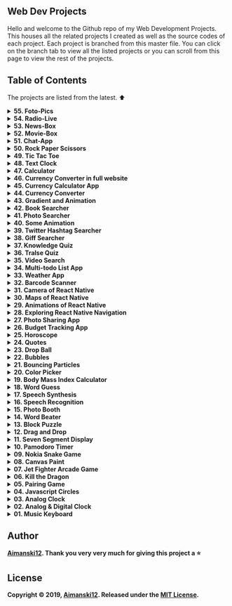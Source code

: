 ## Web Dev Projects

Hello and welcome to the Github repo of my Web Development Projects. This houses all the related projects I created as well as the source codes of each project. Each project is branched from this master file. You can click on the branch tab to view all the listed projects or you can scroll from this page to view the rest of the projects. 

## Table of Contents

The projects are listed from the latest. :arrow_up:

<details>
  <summary><strong>55. Foto-Pics<strong></summary>
  
  ### OverView 
  
  > I have always wanted to create a project that displays wonderful stock images and videos. But I wanted to make it in a full website and is also presentable and useful. So I decided to build this project to the next level. It is inspired by Pexels.com whose Web APIs are used to run this application. 

  [View it live from your browser.](https://foto-pics.vercel.app)<br>
  [View project source code](https://github.com/Aimanski12/foto-pics).<br>
  
  <div float="left">
    <img src="https://github.com/Aimanski12/proj-resource/blob/master/libs/react/react27-foto-pics.gif" alt="screen shot">
  </div>
</details>

<details>
  <summary><strong>54. Radio-Live<strong></summary>
  
  ### OverView 
  
  > Listening to music while I study makes me focus on things at hand. I always listen to different radio stations all over the world. So, I took a challenge to build a website that allows the user to listen to any FM Radio stations all over the world. 

  > One note that I would like to stress out in this project is that, FM Radio websites streams their live music on different audio formats. Some follows the web standards while others are still using the old audio formats which may or may not work on the users machine. 

  [View it live from your browser.](https://radio-live.vercel.app)<br>
  [View project source code](https://github.com/Aimanski12/radio-live).<br>
  
  <div float="left">
    <img src="https://github.com/Aimanski12/proj-resource/blob/master/libs/react/react26-radio-live.gif" alt="screen shot">
  </div>
</details>

<details>
  <summary><strong>53. News-Box<strong></summary>
  
  ### OverView 
  
  > I always wanted to build a news website as a pet project. I took this challenge and build this website in a different level. After doing a lot of research, I found [The Guardian API](https://open-platform.theguardian.com/) as a good api source to play around with and started building this project. The good thing about this api is that it doesn't need any apikey but it takes a little time to return data. 
  

  [View it live from your browser.](https://news-box.vercel.app)<br>
  [View project source code](https://github.com/Aimanski12/news-room).<br>
  
  <div float="left">
    <img src="https://github.com/Aimanski12/proj-resource/blob/master/libs/react/react25-news-box.gif" alt="screen shot">
  </div>
</details>

<details>
  <summary><strong>52. Movie-Box<strong></summary>
  
  ### OverView 
  
  > This website allows the user to search movies produced from all over the world. It features top-rated, upcoming, popular released movies and many more. It also allows searching movies by genre and on-air tv shows and download movie posters. You can also search actors and actresses movies and stats.

  [View it live from your browser.](http://movie-box-site.vercel.app)<br>
  [View project source code](https://github.com/Aimanski12/movie-box).<br>
  
  <div float="left">
    <img src="https://github.com/Aimanski12/proj-resource/blob/master/libs/react/react24-movie-box.gif" alt="screen shot">
  </div>
</details>


<details>
  <summary><strong>51. Chat-App<strong></summary>
  
  ### OverView 
  
  > This is a basic chat app made by NodeJS. It uses a real-time bi-directional event-based communication using [Socket.io](https://www.npmjs.com/package/socket.io). The app can be simultaneously used within different devices as long as it remains with the same chat room.

  [View it live from your browser.](https://aiman-chatapp.herokuapp.com/)<br>
  [View project source code](https://github.com/Aimanski12/my-app).<br>

  <div float="left">
    <a href="https://www.youtube.com/watch?v=EFO3KtdWzew">
      <img src="https://github.com/Aimanski12/proj-resource/blob/master/libs/chat-app.png" alt="screen shot">
    </a>
  </div>
</details>


<details>
  <summary><strong>50. Rock Paper Scissors<strong></summary>
  
  ### OverView 
  
  > Rock Paper Scissors is one of the most common games everybody used to play when they were young. I made one app like so using javascript and so happy about how the app came out.

[View it live from your browser.](http://bit.ly/aimanski-js22-rockpaperscissors) Deployed with Firebase through ReactJS<br>
[View project source code](https://github.com/Aimanski12/Javascript_Projects/tree/proj22). <br>
[Watch Short Video Clip](https://www.youtube.com/watch?v=EFO3KtdWzew) <br>


  <div float="left">
  <a href="https://www.youtube.com/watch?v=EFO3KtdWzew">
    <img src="https://github.com/Aimanski12/proj-resource/blob/master/libs/proj-js22-rockpaperscissors.gif" alt="screen shot">
  </a>
</div>
</details>


<details>
  <summary><strong>49. Tic Tac Toe<strong></summary>
  
  ### OverView 
  
  > This is a Tic Tac Toe App. A board game that I used to play with when I was a little boy. I was inspired to build this app to test my Javascript Skills. I was so happy that I was able to make one. 

  [View it live from your browser.](http://bit.ly/aimanski-js20-tictactoe) Deployed with Firebase through ReactJS<br>
  [Watch Short Video Clip](https://www.youtube.com/watch?v=f9uBMorXXCg&feature=youtu.be) <br>
  [View project source code](https://github.com/Aimanski12/Javascript_Projects/tree/proj20).


  <div float="left">
    <a href="https://www.youtube.com/watch?v=f9uBMorXXCg&feature=youtu.be">
      <img src="https://github.com/Aimanski12/proj-resource/blob/master/libs/proj-js20-tictactoe.gif" alt="screen shot">
    </a>
  </div>
</details>


<details>
  <summary><strong>48. Text Clock<strong></summary>
  
  ### OverView

  > I got this idea for this project from Jennifer Dewalt in oe of her 180 website challenge. I had so much fun building this and learned so many things. 

  [View it live from your browser.](http://bit.ly/31O4JZA) Deployed with Firebase through ReactJS<br>
  [View project source code](https://github.com/Aimanski12/Javascript_Projects/tree/proj30). <br>
  [Watch Short Video Clip](https://www.youtube.com/watch?v=h_YD024VssE&t=35s) <br>

  <div float="left">
    <a href="https://www.youtube.com/watch?v=h_YD024VssE&t=35s">
      <img src="https://github.com/Aimanski12/proj-resource/blob/master/libs/proj-js30-textcalc.gif" alt="screen shot">
    </a>
  </div>
</details>

<details>
  <summary><strong>47. Calculator<strong></summary>
  
  ### OverView 
  
  > I always want to build my own calculator app and in this project, I have buid one. It can compute 21 digits or more from the decimal point. It can also handle huge numbers and return an exponent. 

  [View it live from your browser.](http://bit.ly/aimanski-js23-calculator) Deployed with Firebase through ReactJS<br>
  [View project source code](https://github.com/Aimanski12/Javascript_Projects/tree/proj23). <br>
  [Watch Short Video Clip](https://youtu.be/gOpke_Eoiac) <br>

  <div float="left">
    <a href="https://youtu.be/gOpke_Eoiac">
      <img src="https://github.com/Aimanski12/proj-resource/blob/master/libs/proj-js23-calculator.gif" alt="screen shot">
    </a>
  </div>

</details>


<details>
  <summary><strong>46. Currency Converter in full website</strong></summary>

   ### Overview :sunglasses:

> In this project, I have created a full website application from the currency app that I have created on the two project. This website is fully responsive and it is also using the [React Router](https://reacttraining.com/react-router/) to its navigation. This webapp is also using [API Frankfurter](https://www.frankfurter.app/) and [Rest Countries](https://restcountries.eu/) APIs.
I also sketched designed the app using [Figma](https://www.figma.com/).

[View it live from your browser.](http://bit.ly/2vQAx5Q) Deployed with Firebase<br>
[View project source code](https://github.com/Aimanski12/ReactJS_Projects/tree/proj20).<br>
[Watch Short Video Clip](https://youtu.be/mIHSk8UxET4) <br>


<div float="left">
  <a href="https://youtu.be/mIHSk8UxET4">
    <img src="https://github.com/Aimanski12/proj-resource/blob/master/libs/react/react20-currency.gif" alt="screen shot">
  </a>
</div>

</details>

<details>
  <summary><strong>45. Currency Calculator App</strong></summary>

  ### Overview :sunglasses:

> From the last project, I added a [React Router](https://reacttraining.com/react-router/) and integrated a currency calculator app for this project. Thank you for looking into this repo. All the data from this app are taken from [API Frankfurter](https://www.frankfurter.app/) and [Rest Countries](https://restcountries.eu/).

[View it live from your browser.](http://bit.ly/2tFL0A3) Deployed with Firebase<br>
[View project source code](https://github.com/Aimanski12/ReactJS_Projects/tree/proj19).<br>
[Watch Short Video Clip](https://youtu.be/MwPo-bn6mZk) <br>

<div float="left">
  <a href="https://youtu.be/MwPo-bn6mZk">
    <img src="https://github.com/Aimanski12/proj-resource/blob/master/libs/react/react19-currencycalc.gif" alt="screen shot">
  </a>
</div>

</details>

<details>
  <summary><strong>44. Currency Converter</strong></summary>

  ### Overview :sunglasses:

> Currency converter app are one of the app ideas that really interests me most. I build this app to see how does the currency app works under the hood. Thank you for looking into this repo. All the data from this app are taken from [API Frankfurter](https://www.frankfurter.app/) and [Rest Countries](https://restcountries.eu/).

[View it live from your browser.](http://bit.ly/2tFL0A3) Deployed with Firebase<br>
[View project source code](https://github.com/Aimanski12/ReactJS_Projects/tree/proj18).<br>
[Watch Short Video Clip](https://youtu.be/Bz_-G6Oi6R0) <br>

<div float="left">
  <a href="https://youtu.be/Bz_-G6Oi6R0">
    <img src="https://github.com/Aimanski12/proj-resource/blob/master/libs/react/react18-currencyconverter.gif" alt="screen shot">
  </a>
</div>

</details>

<details>
  <summary><strong>43. Gradient and Animation</strong></summary>

  ### Overview :sunglasses:

> In this app I am making a simple TodoList that renders animation using [CSSTransition](http://reactcommunity.org/react-transition-group/css-transition) and [TransitionGroup](http://reactcommunity.org/react-transition-group/transition-group) library from ReactJS and with diffent background for each list to generate a gradient look list.

[View it live from your browser.](http://bit.ly/2rHXQNk) Deployed with Firebase<br>
[View project source code](https://github.com/Aimanski12/ReactJS_Projects/tree/proj17).<br>
[Watch Short Video Clip](https://youtu.be/fb0GsdBwlfA) <br>

  <div float="left">
    <a href="https://youtu.be/fb0GsdBwlfA">
      <img src="https://github.com/Aimanski12/proj-resource/blob/master/libs/react/react17-animation-gradient.gif" alt="screen shot">
    </a>
  </div>
</details>

<details>
  <summary><strong>42. Book Searcher</strong></summary>

  ### Overview :sunglasses:

> I created this website to help users search for books they want to read. All the books datta from this app are taken from [Google Books](https://books.google.com/). It contains a huge amount of data about retailed books and publications and it is free to use.

[View it live from your browser.](http://bit.ly/39ohIpO) Deployed with Firebase<br>
[View project source code](https://github.com/Aimanski12/ReactJS_Projects/tree/proj16).<br>
[Watch Short Video Clip](https://youtu.be/mjBNXKLQsRU) <br>

  <div float="left">
    <a href="https://youtu.be/mjBNXKLQsRU">
      <img src="https://github.com/Aimanski12/proj-resource/blob/master/libs/react/react16-photo-search.gif" alt="screen shot">
    </a>
  </div>
</details>

<details>
  <summary><strong>41. Photo Searcher</strong></summary>

  ### Overview :sunglasses:

> I want to create an app that searches photos on the internet. I found [Pexels.com](https://www.pexels.com/) a free stock photos you can query for free. So I decided to build one app like this. 

[View it live from your browser.](http://bit.ly/2EWAKpn) Deployed with Firebase<br>
[View project source code](https://github.com/Aimanski12/ReactJS_Projects/tree/proj15).<br>
[Watch Short Video Clip](https://youtu.be/pQ3YLyzhd_0) <br>

  <div float="left">
    <a href="https://youtu.be/pQ3YLyzhd_0">
      <img src="https://github.com/Aimanski12/proj-resource/blob/master/libs/react/react15-%20photo%20search.gif" alt="screen shot">
    </a>
  </div>
</details>

<details>
  <summary><strong>40. Some Animation</strong></summary>

  ### Overview :sunglasses:

> Animations are one of the important things that bring more life to your website. So I have decided to create this app with some animations. I am using [React Reveal](https://www.react-reveal.com/) a lightweight react animation library. 

[View it live from your browser.](http://bit.ly/2M1xA7s) Deployed with Firebase<br>
[View project source code](https://github.com/Aimanski12/ReactJS_Projects/tree/proj14).<br>
[Watch Short Video Clip](https://youtu.be/GiUuTDm982g) <br>

  <div float="left">
    <a href="https://youtu.be/GiUuTDm982g">
      <img src="https://github.com/Aimanski12/proj-resource/blob/master/libs/react/react14-animations.gif" alt="screen shot">
    </a>
  </div>
</details> 

<details>
  <summary><strong>39. Twitter Hashtag Searcher</strong></summary>

  ### Overview :sunglasses:

  > This app allows the user to search hashtagged words from [Twitter](https://twitter.com). The app requires APIKeys and Access Token provided by Twitter. 

  [View it live from your browser.](http://bit.ly/2RwP9jx) Deployed with Firebase<br>
  [View project source code](https://github.com/Aimanski12/ReactJS_Projects/tree/proj13).<br>
  [Watch Short Video Clip](https://youtu.be/EPNche7kZBQ) <br>

  <div float="left">
    <a href="https://youtu.be/EPNche7kZBQ">
      <img src="https://github.com/Aimanski12/proj-resource/blob/master/libs/react/react13-tweetersearch.gif" alt="screen shot">
    </a>
  </div>
</details> 

<details>
  <summary><strong>38. Giff Searcher</strong></summary>

  ### Overview :sunglasses:

  > This is a ReactJS website is allow the user to search giff images and files. It uses the [Giphy API](https://developers.giphy.com/), an online database and search engine that allows users to search for and share short looping videos with no sound, that resemble animated GIF files.

  [View it live from your browser.](http://bit.ly/33orX9q) Deployed with Firebase<br>
  [View project source code](https://github.com/Aimanski12/ReactJS_Projects/tree/proj12).<br>
  [Watch Short Video Clip](https://youtu.be/Fiy8VBEon5g) <br>

  <div float="left">
    <a href="https://youtu.be/Fiy8VBEon5g">
      <img src="https://github.com/Aimanski12/proj-resource/blob/master/libs/react/react12-giffsearch.gif" alt="screen shot">
    </a>
  </div>
</details> 

<details>
  <summary><strong>37. Knowledge Quiz</strong></summary>

  ### Overview :sunglasses:

  > This app is a knowledge quiz app. It asks quiestions about general informations and you just have to pick you answers from the options provided. It uses its data from [Open Trivia Database](https://opentdb.com/api_config.php) - an open source database 

  [View it live from your browser.](http://bit.ly/2QAur1E) Deployed with Firebase<br>
  [View project source code](https://github.com/Aimanski12/ReactJS_Projects/tree/proj11).<br>
  [Watch Short Video Clip](https://youtu.be/ngMWwH9n-lA) <br>

  <div float="left">
    <a href="https://youtu.be/ngMWwH9n-lA">
      <img src="https://github.com/Aimanski12/proj-resource/blob/master/libs/react/react11-knowledgequiz.gif" alt="screen shot">
    </a>
  </div>

</details> 


<details>
  <summary><strong>36. Tralse Quiz</strong></summary>

  ### Overview :sunglasses:

  > This is a True or False App. It is run on a ReactJS. It is an app that allows the user to play a true or false quiz about general informations about science, math, sports, music, politics, history, etc. This app uses resources [Open Trivia Database](https://opentdb.com/api_config.php). A free JSON API for programming projects. It does not require API tokens when you use it.

  [View it live from your browser.](http://bit.ly/2NXdPON) Deployed with Firebase<br>
  [View project source code](https://github.com/Aimanski12/ReactJS_Projects/tree/proj10).<br>
  [Watch Short Video Clip](https://www.youtube.com/watch?v=p9yRbI88yXo&feature=youtu.be) <br>

  <div float="left">
    <a href="https://www.youtube.com/watch?v=p9yRbI88yXo&feature=youtu.be">
      <img src="https://github.com/Aimanski12/proj-resource/blob/master/libs/react/react10-tralse.gif" alt="screen shot">
    </a>
  </div>
</details> 

<details>
  <summary><strong>35. Video Search</strong></summary>

  ### Overview :sunglasses:

  > This is a Movie Searcher App. It allows the user to search movies and informations relation about the searched movie. This app uses The Movie DB API to query data about movies. It also uses Axios, a Promised Based HTTP module for NodeJS.
  > MovieDB have so many API's that you can use to query informations about movies. It gives the developer a free API Key 

  [View it live from your browser.](http://bit.ly/36rnvtd) Deployed with Firebase<br>
  [View project source code](https://github.com/Aimanski12/ReactJS_Projects/tree/proj09).<br>
  [Watch Short Video Clip](https://www.youtube.com/watch?v=-JO-5kmfmys&t=3s) <br>

  <div float="left">
    <a href="https://www.youtube.com/watch?v=-JO-5kmfmys&t=3s">
      <img src="https://github.com/Aimanski12/proj-resource/blob/master/libs/react/react09-moviesearch.gif" alt="screen shot">
    </a>
  </div>
</details> 


<details>
<summary><strong>34. Multi-todo List App</strong></summary>

### Overview :sunglasses:

> Todo List App is very common programming exercises. I am building this app and want to make it something different. It is a list of todo-list. It allows you to create multiple todo-list with the same functionality. This app is a MERN Stack App. 

[View it from your browser](http://bit.ly/aiman-reactjs08). Deployed at Heroku. <br>
[View project source code](https://github.com/Aimanski12/ReactJS_Projects/tree/proj08).<br>
[Watch Short Video Clip](https://www.youtube.com/watch?v=RT3m9PTgPb8).

<div float="left">
  <a href="https://www.youtube.com/watch?v=RT3m9PTgPb8">
    <img src="https://user-images.githubusercontent.com/32781697/59612982-ae6f0c80-90e3-11e9-9132-340ff4deb5fe.png" alt="screen shot">
  </a>
</div>
</details>


<details>
<summary><strong>33. Weather App</strong></summary>

### Overview :sunglasses:

This is a simple weather app that allows you to check weather conditions from any city you want. You can type any city and it will provide the latest weather of that city you entered. The resources from this app are from [OpenWeatherMap](https://openweathermap.org/). 

[View it from your browser](https://aimanski-weatherapp.firebaseapp.com/). Deployed at firebase.<br>
[View project source code](https://github.com/Aimanski12/ReactJS_Projects/tree/proj07).<br>
[Watch Short Video Clip](https://www.youtube.com/watch?v=_M7zkeqpyD8). <br>

  <div float="left">
    <a href="https://www.youtube.com/watch?v=_M7zkeqpyD8">
      <img src="https://user-images.githubusercontent.com/32781697/58397784-25027800-8018-11e9-8df8-739d52ddc9f8.gif" alt="screen shot">
    </a>
  </div>
</details>


<details>
<summary><strong>32. Barcode Scanner</strong></summary>

### Overview :sunglasses:

Barcode scanners are one of the applications that amazes me. So, I have decided to create one. This is app allows you to scan barcodes directly from the user's browser. The app is using [Quagga](https://serratus.github.io/quaggaJS/) a javascript library that streams the user's camera and then searches for any barcodes rendered from the streamed video. The app fetches data from [Barcode API](https://www.barcodelookup.com/api) and then returns product information related to the barcode. 


[View it from your browser](http://bit.ly/aiman-reactjs06). Deployed on Firebase. <br>

[View project source code](https://github.com/Aimanski12/ReactJS_Projects/tree/proj06). <br>

[Watch Short Video Clip](https://www.youtube.com/watch?v=RHSBdVFhjZs&feature=youtu.be).

  <div float="left">
    <a href="https://www.youtube.com/watch?v=RHSBdVFhjZs&feature=youtu.be">
      <img src="https://user-images.githubusercontent.com/32781697/57206082-c56cfb80-6f88-11e9-8d76-a94aef05d1f2.gif" alt="screen shot">
    </a>
  </div>
</details>

<details>
<summary><strong>31. Camera of React Native </strong></summary>

### Overview :sunglasses:

I was trying to play some api's where I can render a real camera with [React Native Camera](https://github.com/react-native-community/react-native-camera) and store images to cloud storage using [Google Firebase](https://firebase.google.com/) and store all images data so that the user can access all the information. I was very excited creating this app. In this project, I learned how to set up a native app using camera and how to build a cloud data storage.

[View project source code](https://github.com/Aimanski12/ReactJS_Projects/tree/proj05).

[Watch Short Video Clip](https://www.youtube.com/watch?v=BcZZbDwvVFw&feature=youtu.be).

  <div float="left">
    <a href="https://www.youtube.com/watch?v=BcZZbDwvVFw&feature=youtu.be">
      <img src="https://user-images.githubusercontent.com/32781697/56854352-ad4b0b80-68fa-11e9-88d5-cb93e8ce7b79.png" alt="screen shot">
    </a>
  </div>
</details>

<details>
<summary><strong>30. Maps of React Native </strong></summary>

### Overview :sunglasses:

[View project source code](https://github.com/Aimanski12/ReactJS_Projects/tree/proj04).

I wanted to make an application that renders [Google Maps](https://www.google.com/maps) so I made this application that renders maps on a mobile device. I had so much fun building this application and I learned how to render map components using `MapView` and the properties that are needed for the map to render. I also learned how to create map markers using `MapView.Marker` and animate the markers when a new location is selected. I also learned how to `Polygons` and `Polylines`. This can be very useful for projects that needs map components.

<div float="left">
<a href="https://user-images.githubusercontent.com/32781697/56159806-31ac9e80-5f8b-11e9-9364-ebbab786a849.gif"><img src="https://user-images.githubusercontent.com/32781697/56159806-31ac9e80-5f8b-11e9-9364-ebbab786a849.gif" title="Project Clip" /></a>
<a href="https://user-images.githubusercontent.com/32781697/56159821-3f622400-5f8b-11e9-8651-d3596e9cf294.gif"><img src="https://user-images.githubusercontent.com/32781697/56159821-3f622400-5f8b-11e9-8651-d3596e9cf294.gif" title="Project Clip" /></a>
<a href="https://user-images.githubusercontent.com/32781697/56159840-4ab54f80-5f8b-11e9-81ce-095fbb2d0577.gif"><img src="https://user-images.githubusercontent.com/32781697/56159840-4ab54f80-5f8b-11e9-81ce-095fbb2d0577.gif" title="Project Clip" /></a>
<a href="https://user-images.githubusercontent.com/32781697/56159853-56a11180-5f8b-11e9-9fa4-fba0aeb036b1.gif"><img src="https://user-images.githubusercontent.com/32781697/56159853-56a11180-5f8b-11e9-9fa4-fba0aeb036b1.gif" title="Project Clip" /></a>
</div>

</details>

<details>
<summary><strong>29. Animations of React Native</strong></summary>

### Overview :sunglasses:
I was playing with `React Native Animation` library for this project and I learned a lot from it. In this project I learned configure animation using `Animate.timing()` and how to compose animation methods. I also explored how to combine animations values and how to modify the segments of the animation using `interpolate()` and use it to built in methods like `transform`, `translate`, `scale`.

[View project source code](https://github.com/Aimanski12/ReactJS_Projects/tree/proj03).

<div float="left">
<a href="https://user-images.githubusercontent.com/32781697/55842214-1d365500-5af8-11e9-89a9-c422e9357ecb.gif"><img src="https://user-images.githubusercontent.com/32781697/55842214-1d365500-5af8-11e9-89a9-c422e9357ecb.gif" title="Project Clip" /></a>
<a href="https://user-images.githubusercontent.com/32781697/55842293-74d4c080-5af8-11e9-85e7-b0396796a4ed.gif"><img src="https://user-images.githubusercontent.com/32781697/55842293-74d4c080-5af8-11e9-85e7-b0396796a4ed.gif" title="Project Clip" /></a>
<a href="https://user-images.githubusercontent.com/32781697/55842329-a3529b80-5af8-11e9-9dca-5216d1483db4.gif"><img src="https://user-images.githubusercontent.com/32781697/55842329-a3529b80-5af8-11e9-9dca-5216d1483db4.gif" title="Project Clip" /></a>
</div>

</details>

<details>
<summary><strong>28. Exploring React Native Navigation</strong></summary>

### Overview :sunglasses:
This challenge deepens my understanding of `Navigation` functions of [React Native Navigation](https://reactnavigation.org/) version 3.x. Creating tabs using `creareStackNavigator`, `createSwitchNavigator`, `createBottomTabNavigator`, `createAppContainer`, and `createDrawerNavigator` are some of the few things I was exploring in this project.  

[View project source code](https://github.com/Aimanski12/ReactJS_Projects/tree/proj02).

  <div float="left">
  <a href="https://user-images.githubusercontent.com/32781697/55290964-4d1a8580-539f-11e9-93c2-221486aef6a7.gif"><img src="https://user-images.githubusercontent.com/32781697/55290964-4d1a8580-539f-11e9-93c2-221486aef6a7.gif" title="Project Clip"/></a>
  </div>
</details>


<details>
<summary><strong>27. Photo Sharing App</strong></summary>

### Overview :sunglasses:
This is a full 
  [React Native](https://facebook.github.io/react-native/) project I took from [Udemy](https://www.udemy.com/react-native-the-practical-guide/learn/lecture/13914812#content). The course covers a lot of `React Native` fundamentals from `Component` rendering, `Navigation and Routers`, `Animation`, `Styling`, `Redux`, `State and Props` and many more like 
  
  [Redux](https://redux.js.org/) and [Firebase](https://firebase.google.com/). The course also covers other libraries like [Icons](https://github.com/oblador/react-native-vector-icons), [Camera Detection](https://github.com/react-native-community/react-native-camera) and [Geolocations](https://facebook.github.io/react-native/docs/geolocation). I have learned a lot in this course and it has broaden my knowledge about this framework.
  [View project source code](https://github.com/Aimanski12/react-native-p03).

  <div float="left">
    <a href="https://user-images.githubusercontent.com/32781697/55290400-856a9580-5398-11e9-8ebb-785659c2813f.png"><img src="https://user-images.githubusercontent.com/32781697/55290400-856a9580-5398-11e9-8ebb-785659c2813f.png" title="Project Clip"/></a>
  </div>
</details>



<details>
  <summary><strong>26. Budget Tracking App<strong></summary>
  
  ### OverView 
  
  > This app is like a budget tracker. You can add income and expense sources from the form field and the app will generate a statistics of how you spend and how much you save money.

[View it live from your browser.](http://bit.ly/33TMkfx) Deployed with Firebase through ReactJS<br>
[View project source code](https://github.com/Aimanski12/Javascript_Projects/tree/proj29). <br>
[Watch Short Video Clip](https://www.youtube.com/watch?v=uNwAIlwhAYM) <br>

<div float="left">
  <a href="https://www.youtube.com/watch?v=uNwAIlwhAYM">
    <img src="https://github.com/Aimanski12/proj-resource/blob/master/libs/proj-js29-budget.gif" alt="screen shot">
  </a>
</div>


</details>

<details>
  <summary><strong>25. Horoscope<strong></summary>
  
  ### OverView 
  
  > This app generates random horoscope forecast about your age, sex preferences and marital status. It also generates random number combinations for your luck. 

  [View it live from your browser.](http://bit.ly/2IGhcrs) Deployed with Firebase through ReactJS<br>
  [View project source code](https://github.com/Aimanski12/Javascript_Projects/tree/proj28). <br>
  [Watch Short Video Clip](https://www.youtube.com/watch?v=HDqh7HSmUPg) <br>

  <div float="left">
    <a href="https://www.youtube.com/watch?v=HDqh7HSmUPg">
      <img src="https://github.com/Aimanski12/proj-resource/blob/master/libs/proj-js28-horoscope.gif" alt="screen shot">
    </a>
  </div>
</details>

<details>
  <summary><strong>24. Quotes<strong></summary>
  
  ### OverView 
  
  > This is an app that generates random quotes from the [Quotable API](https://github.com/lukePeavey/quotable). It is a lightweight API that you can query for free. 

  [View it live from your browser.](http://bit.ly/aimanski-js27-quote) Deployed with Firebase through ReactJS<br>
  [View project source code](https://github.com/Aimanski12/Javascript_Projects/tree/proj27). <br>
  [Watch Short Video Clip](https://www.youtube.com/watch?v=KBr8aUpVZn0) <br>

  <div float="left">
    <a href="https://www.youtube.com/watch?v=KBr8aUpVZn0">
      <img src="https://github.com/Aimanski12/proj-resource/blob/master/libs/proj-js27-quotes.gif" alt="screen shot">
    </a>
  </div>
</details>

<details>
  <summary><strong>23. Drop Ball<strong></summary>
  
  ### OverView 
  
  > I would like to call this app drop ball. Its just a basic app that allows the user to click on the screen and a ball comes out from and drop down to its own gravity.

  [View it live from your browser.](http://bit.ly/aimanski-js26-dropball) Deployed with Firebase through ReactJS<br>
  [View project source code](https://github.com/Aimanski12/Javascript_Projects/tree/proj26). <br>
  [Watch Short Video Clip](https://www.youtube.com/watch?v=5gfl1-1iMCc) <br>

  <div float="left">
    <a href="https://www.youtube.com/watch?v=5gfl1-1iMCc">
      <img src="https://github.com/Aimanski12/proj-resource/blob/master/libs/proj-js26-dropball.gif" alt="screen shot">
    </a>
  </div>
</details>

<details>
  <summary><strong>22. Bubbles<strong></summary>
  
  ### OverView 
  
  > This is a simple bubbling particles created from a javascript canvas. Whenever the user hovers his mouse to the screen, any bubble near the cursor will grow in size and decrease when it goes away from the cursor.

  [View it live from your browser.](http://bit.ly/aimanski-js25-bubbles) Deployed 
  with Firebase through ReactJS<br>
  [View project source code](https://github.com/Aimanski12/Javascript_Projects/tree/proj25). <br>
  [Watch Short Video Clip](https://youtu.be/onl5ZQzd1Jw) <br>

  <div float="left">
    <a href="https://youtu.be/onl5ZQzd1Jw">
      <img src="https://github.com/Aimanski12/proj-resource/blob/master/libs/proj-js25-bubbles.gif" alt="screen shot">
    </a>
  </div>
</details>

<details>
  <summary><strong>21. Bouncing Particles<strong></summary>
  
  ### OverView 
  
  > This is a simple bouncing particle created from a javascript canvas. It allows the use to create multiple particles with variations of color combinations.

  [View it live from your browser.](http://bit.ly/aimanski-js24-particles) Deployed 
  with Firebase through ReactJS<br>
  [View project source code](https://github.com/Aimanski12/Javascript_Projects/tree/proj24). <br>
  [Watch Short Video Clip](https://youtu.be/aUPVR2y9b_c) <br>

  <div float="left">
    <a href="https://youtu.be/aUPVR2y9b_c">
      <img src="https://github.com/Aimanski12/proj-resource/blob/master/libs/proj-js24-bouncingparticles.gif" alt="screen shot">
    </a>
  </div>
</details>



<details>
  <summary><strong>20. Color Picker<strong></summary>
  
  ### OverView 
  
  > Rock Paper Scissors is one of the most common games everybody used to play when they were young. I made one app like so using javascript and so happy about how the app came out.

  [View it live from your browser.](http://bit.ly/aimanski-js22-rockpaperscissors) Deployed with Firebase through ReactJS<br>
  [View project source code](https://github.com/Aimanski12/Javascript_Projects/tree/proj21). <br>
  [Watch Short Video Clip](https://www.youtube.com/watch?v=NLSvcw116OY) <br>

  <div float="left">
    <a href="https://www.youtube.com/watch?v=EFO3KtdWzew">
      <img src="https://github.com/Aimanski12/proj-resource/blob/master/libs/proj-js21-colorpicker.gif" alt="screen shot">
    </a>
  </div>

</details>




<details>
  <summary><strong>19. Body Mass Index Calculator<strong></summary>
  
  ### OverView 
  
  > This is a body mass index counter app. It allows you to calculate your body mass index base on the universal expressed in units pounds/m2. I wanted to apply my javascript skills in building this app was so happy I made one. 

  [View it live from your browser.](http://bit.ly/aimanski-js19-bmicalculator) Deployed with Firebase through ReactJS<br>
  [Watch Short Video Clip](https://www.youtube.com/watch?v=fdFMdK5l3_0&feature=youtu.be) <br>
  [View project source code](https://github.com/Aimanski12/Javascript_Projects/tree/proj19).


  <div float="left">
    <a href="https://www.youtube.com/watch?v=fdFMdK5l3_0&feature=youtu.be">
      <img src="https://github.com/Aimanski12/proj-resource/blob/master/libs/proj-js19-bmicalculator.gif" alt="screen shot">
    </a>
  </div>
</details>

<details>
  <summary><strong>18. Word Guess<strong></summary>
  
  ### OverView 
  
  > Word Guess is one of the games I used to play with for passt times. Now, with Javascript, I build one and so happy to share this with you. One of the things I really liked when building is app how to scramble words and omit the repeating characters and add more new characters.

  [View it live from your browser.](http://bit.ly/aimanski-js18-wordguess) Deployed with Firebase through ReactJS<br>
  [Watch Short Video Clip](https://www.youtube.com/watch?v=qIEgOIiZGIs&t=32s) <br>
  [View project source code](https://github.com/Aimanski12/Javascript_Projects/tree/proj18).

  <div float="left">
    <a href="https://www.youtube.com/watch?v=qIEgOIiZGIs&t=32s">
      <img src="https://github.com/Aimanski12/proj-resource/blob/master/libs/proj-js18-wordguess.gif" alt="screen shot">
    </a>
  </div>

</details>

<details>
  <summary><strong>17. Speech Synthesis<strong></summary>
  
  ### OverView 
  
  > This is a text to speech app where you can type any text and then the app will simulate a voice from the text you have entered. The app is using the `SpeechSynthesisUtterance` API to simulate a voice.

  [View it live from your browser.](http://bit.ly/aimanski-js17-text2speech) Deployed with Firebase through ReactJS<br>
  [Watch Short Video Clip](https://www.youtube.com/watch?v=aTexz67fKGs) <br>
  [View project source code](https://github.com/Aimanski12/Javascript_Projects/tree/proj17).

  <div float="left">
    <a href="https://www.youtube.com/watch?v=aTexz67fKGs">
      <img src="https://github.com/Aimanski12/proj-resource/blob/master/libs/proj-js17-text2speech.gif" alt="screen shot">
    </a>
  </div>

</details>

<details>
  <summary><strong>16. Speech Recognition<strong></summary>
  
  ### OverView 
  
  > This is a speech recognition app. It is using the `SpeechRecognition` API that is only supported by Chrome browser (as of this time of publication). The API uses the uses microphone to process speech audio and converts the speech into a string of text.

  [View it live from your browser.](http://bit.ly/aimanski-js16-speechrecognition) Deployed with Firebase through ReactJS<br>
  [Watch Short Video Clip](https://www.youtube.com/watch?v=UhEgxGKj6rY) <br>
  [View project source code](https://github.com/Aimanski12/Javascript_Projects/tree/proj16).

  <div float="left">
    <a href="https://www.youtube.com/watch?v=UhEgxGKj6rY">
      <img src="https://github.com/Aimanski12/proj-resource/blob/master/libs/proj-js16-speechrecognition.gif" alt="screen shot">
    </a>
  </div>

</details>


<details>
  <summary><strong>15. Photo Booth<strong></summary>
  
  ### OverView 

  > I build this Photo Booth app that allows the user to make custom images. This app uses the users camera and then renders the image with the ability to manipulate the image by pixels. The app allows the user to capture images and save it to the users machine.

[View it live from your browser.](http://bit.ly/aiman-js15-photobooth) Deployed with Firebase through ReactJS<br>
[Watch Short Video Clip](https://www.youtube.com/watch?v=Pe4jK03f0QE&t=18s) <br>
[View project source code](https://github.com/Aimanski12/Javascript_Projects/tree/proj15).

<div float="left">
  <a href="https://www.youtube.com/watch?v=Pe4jK03f0QE&t=18s">
    <img src="https://github.com/Aimanski12/proj-resource/blob/master/libs/proj-js15-photobooth.gif" alt="screen shot">
  </a>
</div>

</details>



<details>
  <summary><strong>14. Word Beater<strong></summary>
  
  ### OverView :sunglasses:

> This is a speed typing app. It is inspired by [Traversy Media](https://www.youtube.com/watch?v=Yw-SYSG-028) video tutorial on youtube. In this app, I added a lot of complexities like flicker score, slider bar, flicker counter, save highest score on local storage and many more. I wrote this application using OOP or Object Oriented Programming.


[View it live from your browser.](http://bit.ly/aiman-js14-speedtyping) Deployed with Firebase through ReactJS<br>
[Watch Short Video Clip](https://www.youtube.com/watch?v=lOAoW-kG9Hw) <br>
[View project source code](https://github.com/Aimanski12/Javascript_Projects/tree/proj14).

<div float="left">
  <a href="https://www.youtube.com/watch?v=lOAoW-kG9Hw">
    <img src="https://github.com/Aimanski12/proj-resource/blob/master/libs/proj-js14-speedtyping.gif" alt="screen shot">
  </a>
</div>

</details>


<details>
  <summary><strong>13. Block Puzzle<strong></summary>
  
  ### OverView :sunglasses:

> Block Puzzles are one of my favorite toys that I always played with when I was a little boy. I was inspired to build this using Javascript. I was so happy after I build it. I learned so many things from this.

[View it live from your browser.](http://bit.ly/aiman-js13-blockpuzzles) Deployed with Firebase through ReactJS<br>
[Watch Short Video Clip](https://www.youtube.com/watch?v=d17qja2vBXA) <br>
[View project source code](https://github.com/Aimanski12/Javascript_Projects/tree/proj13).

<div float="left">
  <a href="https://www.youtube.com/watch?v=d17qja2vBXA">
    <img src="https://github.com/Aimanski12/proj-resource/blob/master/libs/proj-js13-blockpuzzle.gif" alt="screen shot">
  </a>
</div>


</details>


<details>
  <summary><strong>12. Drag and Drop<strong></summary>
  
  ### OverView :sunglasses:

> Making draggable element in JS are one of the most interesting features that I always love to put my hands on. So I tried to build one TodoList to enhance my skills. I learned so many Javascript functions ans HTML elements when I build this app. 

[View it live from your browser.](http://bit.ly/aiman-js12-dragndrop) Deployed with Firebase through ReactJS<br>
[Watch Short Video Clip](https://www.youtube.com/watch?v=KOctk_GGe4c&feature=youtu.be) <br>
[View project source code](https://github.com/Aimanski12/Javascript_Projects/tree/proj12).

<div float="left">
  <a href="https://youtu.be/KOctk_GGe4c">
    <img src="https://github.com/Aimanski12/proj-resource/blob/master/libs/proj-js12-dragNdrop.gif" alt="screen shot">
  </a>
</div>

</details>


<details>
  <summary><strong>11. Seven Segment Display<strong></summary>
  
  ### OverView :sunglasses:

> Seven Segment Display or SSD is a common display design for electronic devices. I build one like this to understand its core concepts and visualization structure and why it is called seven segment. I enjoyed and learned a lot in building this project. 

[View it live from your browser.](http://bit.ly/aiman-js11-sevensegment) Deployed with Firebase through ReactJS<br>
[Watch Short Video Clip](https://youtu.be/TyO07BxubSg) <br>
[View project source code](https://github.com/Aimanski12/Javascript_Projects/tree/proj11).

<div float="left">
  <a href="https://youtu.be/TyO07BxubSg">
    <img src="https://github.com/Aimanski12/proj-resource/blob/master/libs/proj-js11-sevensegment.gif" alt="screen shot">
  </a>
</div>

</details>


<details>
  <summary><strong>10. Pamodoro Timer<strong></summary>
  
  ### OverView :sunglasses:

  > Pamodoro timer is one of the examples to exercise your javascript skills. So, for this challenge I build one that contains audio effects, start pause and stop button, functionality and audio controls.

  [View it live from your browser.](http://bit.ly/aiman-js10-pamodoro) Deployed with Firebase through ReactJS<br>
  [Watch Short Video Clip](https://youtu.be/iDkn6D-JbJo) <br>
  [View project source code](https://github.com/Aimanski12/Javascript_Projects/tree/proj10).

  <div float="left">
    <a href="https://youtu.be/iDkn6D-JbJo">
      <img src="https://github.com/Aimanski12/proj-resource/blob/master/libs/proj-js10-pamodoro.gif" alt="screen shot">
    </a>
  </div>
</details>

<details>
  <summary><strong>09. Nokia Snake Game<strong></summary>
  
  ### OverView :sunglasses:

  I build this snake game app that is inspired by the famous Nokia cellphone game. 

  [View it live from your browser.](http://bit.ly/aiman-js09-snakegame) Deployed with Firebase through ReactJS<br>
  [Watch Short Video Clip](https://youtu.be/CuBiikmc_vI) <br>
  [View project source code](https://github.com/Aimanski12/Javascript_Projects/tree/proj09).

  <div float="left">
    <a href="https://youtu.be/CuBiikmc_vI">
      <img src="https://github.com/Aimanski12/proj-resource/blob/master/libs/proj-js09-snake.gif" alt="screen shot">
    </a>
  </div>
</details>


<details>
  <summary><strong>08. Canvas Paint<strong></summary>
  
  ### OverView :sunglasses:

  HTML Canvas is one of the most fascinating things that like to play with. So I created this canvas project that allows the user to create images using mouse as their brush. I enjoyed creating this project and I learned a lot from it. 

  [View it live from your browser](http://bit.ly/aiman-js08-canvas) Deployed with Firebase through ReactJS<br>
  [Watch Short Video Clip](https://youtu.be/JBiNqM2tNtU) <br>
  [View project source code](https://github.com/Aimanski12/Javascript_Projects/tree/proj08).

  <div float="left">
    <a href="https://youtu.be/JBiNqM2tNtU">
      <img src="https://github.com/Aimanski12/proj-resource/blob/master/libs/proj-js08-canvas.gif" alt="screen shot">
    </a>
  </div>
</details>



<details>
  <summary><strong>07. Jet Fighter Arcade Game<strong></summary>
  
  ### OverView :sunglasses:

  This is an app that is inspired by Jet Fighter arcade game. I created this app for this project because I was inspired by the animations and audio effects.

  [View it live from your browser](http://bit.ly/aiman-js07-jetfighter) Deployed with Firebase through ReactJS<br>
  [Watch Short Video Clip](https://youtu.be/8WTpfiNCJC4) on Youtube.<br>
  [View project source code](https://github.com/Aimanski12/Javascript_Projects/tree/proj07).

  <div float="left">
    <a href="https://youtu.be/8WTpfiNCJC4">
      <img src="https://user-images.githubusercontent.com/32781697/60228296-d8e56600-9857-11e9-9a91-6646c667c6d0.gif" alt="screen shot">
    </a>
  </div>
  
</details>


<details>
  <summary><strong>06. Kill the Dragon</strong></summary>
  
  ### OverView :sunglasses:

  This is a game app that has the same principles of Whack-A-Mole. In this app, I have added more characters and replace the Mole character to a dragon. I have also added audio effects and some css animations.

  [View it live from your browser](http://bit.ly/aiman-js06-killthedragon). Deployed with Firebase through ReactJS<br>
  [Watch Short Video Clip](https://youtu.be/GmZhFm44Nsk) on YouTube<br>
  [View project source code](https://github.com/Aimanski12/Javascript_Projects/tree/proj06).

  <div float="left">
    <a href="https://youtu.be/GmZhFm44Nsk">
      <img src="https://user-images.githubusercontent.com/32781697/59968240-12d30700-94fc-11e9-924b-9ca82f89fc2f.gif" alt="screen shot">
    </a>
  </div>
</details>


<details>
  <summary><strong>05. Pairing Game</strong></summary>
  
  ### Overview :sunglasses:

  Pairing Game is one the most common programming exercises and so I decided to create one. In this app, I have integrated some audio effects to make this app a little interesting. I had so much fun building this application and I learned a lot from it.

  [View it live from your browser](http://bit.ly/aiman-js05-pairinggame). Deployed with Firebase through ReactJS<br>
  [Watch Short Video Clip](https://www.youtube.com/watch?v=xg9Lok5UCZA) on YouTube<br>
  [View project source code](https://github.com/Aimanski12/Javascript_Projects/tree/proj05).

  <div float="left">
    <a href="https://www.youtube.com/watch?v=xg9Lok5UCZA">
      <img src="https://user-images.githubusercontent.com/32781697/59236072-2c01bc80-8bba-11e9-82f3-eb2a101ca2ea.gif" alt="screen shot">
    </a>
  </div>
</details>



<details>
  <summary><strong>04. Javascript Circles</strong></summary>

  ### Overview :sunglasses:

  This is an application that generates multiple random circles in the browser. It is using javascript canvass to create 2d circles and increase its size as in a fraction of time. 

  [View it live from your browser](http://bit.ly/aiman-js04-circles) <br>
  [Watch Short Video Clip](https://www.youtube.com/watch?v=03MPwtkB0fY) on Youtube <br>
  [View project source code](https://github.com/Aimanski12/Javascript_Projects/tree/proj04)

  <div float="left">
    <a href="https://www.youtube.com/watch?v=03MPwtkB0fY">
      <img src="https://user-images.githubusercontent.com/32781697/59149326-bccd7200-89d9-11e9-81ea-e8dfa153037b.gif" alt="screen shot">
    </a>
  </div>
</details>


<details>
  <summary><strong>03. Analog Clock</strong></summary>

  ### Overview :sunglasses:

  This Analog Clock is built from [p5.js](https://p5js.org/) a JS client-side library for creating graphic and interactive experiences for the user. <br>
  You can use this app if you need to run some clock on your desktop.

  [View it live from your browser](http://bit.ly/aiman-js03-analogclock) <br>
  [Watch Short Video Clip](https://www.youtube.com/watch?v=KEb3TGOjB5Y&feature=youtu.be) <br>
  [View project source code](https://github.com/Aimanski12/Javascript_Projects/tree/proj03)


  <div float="left">
    <a href="https://www.youtube.com/watch?v=KEb3TGOjB5Y&feature=youtu.be">
      <img src="https://user-images.githubusercontent.com/32781697/58377318-fff00580-7f42-11e9-803f-88fbffc9e4af.gif" alt="screen shot">
    </a>
  </div>
</details>


<details>
  <summary><strong>02. Analog & Digital Clock</strong></summary>

  ### Overview :sunglasses:

  This is an app that outputs digital and analog clock on your browser. The analog clock is using javascript and css animations.

  [View it live from your browser](http://bit.ly/aiman-js02-analogclock) <br>
  [Watch Short Video Clip](https://www.youtube.com/watch?v=vOa3j6Z2vrw). <br>
  [View project source code](https://github.com/Aimanski12/Javascript_Projects/tree/proj02).

  <div float="left">
    <a href="https://www.youtube.com/watch?v=vOa3j6Z2vrw">
      <img src="https://user-images.githubusercontent.com/32781697/57983633-ecf8a500-7a19-11e9-9a20-28704f18e800.gif" alt="screen shot">
    </a>
  </div>
</details>


<details>
  <summary><strong>01. Music Keyboard</strong></summary>

  ### Overview :sunglasses:

  This project is a simple musical keyboard that plays a sound whenever you press a key that corresponds to the sound. This application allows you to create simple music rythms on the fly. 

  [View it live from your browser](http://bit.ly/aiman-js01-keyboard) <br>
  [Watch Short Video Clip](https://www.youtube.com/watch?v=4dpbqbb1AWQ&feature=youtu.be). <br>
  [View project source code](https://github.com/Aimanski12/Javascript_Projects/tree/proj01).

  <div float="left">
    <a href="https://www.youtube.com/watch?v=4dpbqbb1AWQ&feature=youtu.be">
      <img src="https://user-images.githubusercontent.com/32781697/57826349-87ca5880-7768-11e9-8d04-098de21edeb4.jpg" alt="screen shot">
    </a>
  </div>
</details>


## Author

[Aimanski12](https://github.com/Aimanski12).
Thank you very very much for giving this project a :star:

## License 

Copyright © 2019, [Aimanski12](https://github.com/Aimanski12).
Released under the [MIT License](LICENSE).
